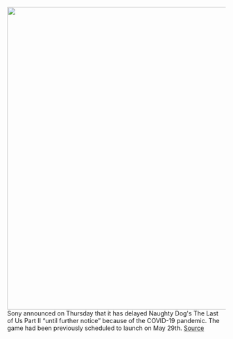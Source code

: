 <img src='https://cdn.vox-cdn.com/thumbor/V9wasJeztib6ZRJL9XRH525BPVU=/0x0:3840x2160/1200x800/filters:focal(1613x773:2227x1387)/cdn.vox-cdn.com/uploads/chorus_image/image/66594622/TLOUPII_DEMO_SCREEN_03.0.jpg' width='700px' /><br/>
Sony announced on Thursday that it has delayed Naughty Dog's The Last of Us Part II “until further notice” because of the COVID-19 pandemic. The game had been previously scheduled to launch on May 29th.
<a href='https://www.theverge.com/2020/4/2/21205819/sony-the-last-of-us-part-ii-delayed-indefinitely-coronavirus-iron-man-vr'> Source <a/>